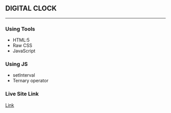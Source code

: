 ## DIGITAL CLOCK 
****

### Using Tools
* HTML:5
* Raw CSS
* JavaScript

### Using JS
* setInterval
* Ternary operator

### Live Site Link
<a href="">Link </a>